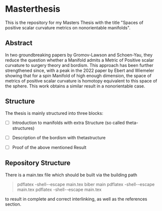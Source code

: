 # Masterthesis

This is the repository for my Masters Thesis with the title "Spaces of positive scalar curvature metrics on nonorientable manifolds".

## Abstract

In two groundbreaking papers by Gromov-Lawson and Schoen-Yau, they reduce the question whether a Manifold admits a Metric of Positive scalar curvature to surgery theory and bordism. This approach has been further strengthened since, with a peak in the 2022 paper by Ebert and Wiemeler showing that for a spin Manifold of high enough dimension, the space of metrics of positive scalar curvature is homotopy equivalent to this space of the sphere. 
This work obtains a similar result in a nonorientable case.

## Structure

The thesis is mainly structured into three blocks:
 
 -[ ] Introduction to manifolds with extra Structure (so called theta-structures)
 -[ ] Description of the bordism with thetastructure
 -[ ] Proof of the above mentioned Result


## Repository Structure

There is a main.tex file which should be built via the building path

> pdflatex -shell--escape main.tex
> biber main
> pdflatex -shell--escape main.tex
> pdflatex -shell--escape main.tex

to result in complete and correct interlinking, as well as the references section.
